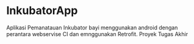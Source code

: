 # InkubatorApp
Aplikasi Pemanatauan Inkubator bayi menggunakan android dengan perantara webservise CI dan emnggunakan Retrofit. Proyek Tugas Akhir
